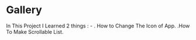 # Gallery
In This Project I Learned 2 things : -
. How to Change The Icon of App.
.How To Make Scrollable List.
